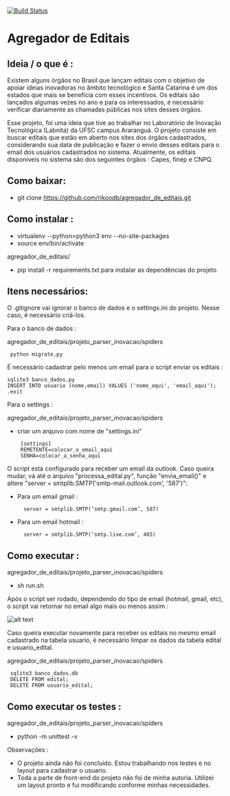 [![Build Status](https://travis-ci.org/rikoodb/agregador_de_editais.svg?branch=master)](https://travis-ci.org/rikoodb/agregador_de_editais)

# Agregador de Editais

## Ideia / o que é  :
 Existem alguns órgãos no Brasil que lançam editais com o objetivo de apoiar ideias inovadoras no âmbito tecnológico e Santa Catarina é um dos estados que mais se beneficia com esses incentivos. Os editais são lançados algumas vezes no ano e para os interessados, é necessário verificar diariamente as chamadas públicas nos sites desses órgãos.

Esse projeto, foi uma ideia que tive ao trabalhar no Laboratório de Inovação Tecnológica (Labnita) da UFSC campus Araranguá. O projeto consiste em buscar editais que estão em aberto nos sites dos órgãos cadastrados, considerando sua data de publicação e fazer o envio desses editais para o email dos usuários cadastrados no sistema. Atualmente, os editais disponíveis no sistema são dos seguintes órgãos : Capes, finep e CNPQ.

## Como baixar:
 - git clone https://github.com/rikoodb/agregador_de_editais.git

## Como instalar :
 - virtualenv --python=python3 env  --no-site-packages
 - source env/bin/activate

agregador_de_editais/
 - pip install -r requirements.txt para instalar as dependências do projeto

## Itens necessários:
O .gitignore vai ignorar o banco de dados e o settings.ini do projeto. Nesse caso, é necessário criá-los.

 Para o banco de dados :
  
agregador_de_editais/projeto_parser_inovacao/spiders

     python migrate.py
 
 É necessário cadastrar pelo menos um email para o script enviar os editais :
 
    sqlite3 banco_dados.py
    INSERT INTO usuario (nome,email) VALUES ('nome_aqui', 'email_aqui');
    .exit


 Para o settings :

agregador_de_editais/projeto_parser_inovacao/spiders

 - criar um arquivo com nome de "settings.ini"
    
        [settings]
    	REMETENTE=colocar_o_email_aqui
    	SENHA=colocar_a_senha_aqui

O script está configurado para receber um email da outlook. Caso queira mudar, vá até o arquivo "processa_edital.py", função "envia_email()" e altere  "server = smtplib.SMTP('smtp-mail.outlook.com', '587')":
 
- Para um email gmail :

        server = smtplib.SMTP(‘smtp.gmail.com’, 587) 

- Para um email hotmail :
 
        server = smtplib.SMTP(‘smtp.live.com’, 465)

## Como executar :
agregador_de_editais/projeto_parser_inovacao/spiders
 - sh run.sh
 
 Após o script ser rodado, dependendo do tipo de email (hotmail, gmail, etc), o script vai retornar no email algo mais ou menos assim :

![alt text](https://imagizer.imageshack.com/v2/362x711q90/923/pImORh.png)
 
Caso queira executar novamente para receber os editais no mesmo email cadastrado na tabela usuario, é necessário limpar os dados da tabela edital e usuario_edital.

agregador_de_editais/projeto_parser_inovacao/spiders

     sqlite3 banco_dados.db
     DELETE FROM edital;
     DELETE FROM usuario_edital;
	 
## Como executar os testes :
agregador_de_editais/projeto_parser_inovacao/spiders
 - python -m unittest -v 

Observações :
 - O projeto ainda não foi concluido. Estou trabalhando nos testes e no layout para cadastrar o usuario.
  - Toda a parte de front-end do projeto não foi de minha autoria. Utilizei um layout pronto e fui modificando conforme minhas necessidades.

